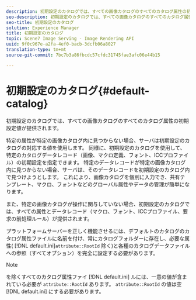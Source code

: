 ```yaml
---
description: 初期設定のカタログでは、すべての画像カタログのすべてのカタログ属性の初期設定値が提供されます。
seo-description: 初期設定のカタログでは、すべての画像カタログのすべてのカタログ属性の初期設定値が提供されます。
seo-title: 初期設定のカタログ
solution: Experience Manager
title: 初期設定のカタログ
topic: Scene7 Image Serving - Image Rendering API
uuid: 9f0c967e-a2fa-4ef0-bacb-3dcfb06a8027
translation-type: tm+mt
source-git-commit: 7bc7b3a86fbcdc57cfdc31745fae3afc06e44b15

---
```



# 初期設定のカタログ{#default-catalog}

初期設定のカタログでは、すべての画像カタログのすべてのカタログ属性の初期設定値が提供されます。

特定の属性が特定の画像カタログ内に見つからない場合、サーバは初期設定のカタログの対応する値を使用します。 同様に、初期設定のカタログを使用して、特定のカタログデータレコード（画像、マクロ定義、フォント、ICCプロファイル）の初期設定を指定できます。 特定のデータレコードが特定の画像カタログ内に見つからない場合、サーバは、そのデータレコードを初期設定のカタログ内で見つけようとします。 これにより、画像カタログを個別に入力でき、共有テンプレート、マクロ、フォントなどのグローバル属性やデータの管理が簡単になります。

また、特定の画像カタログが操作に関与していない場合、初期設定のカタログでは、すべての属性とデータレコード（マクロ、フォント、ICCプロファイル、要求の前処理ルール）が提供されます。

プラットフォームサーバーを正しく機能させるには、デフォルトのカタログのカタログ属性ファイルに名前を付け、常にカタログフォルダーに存在し、必要な属性( [!DNL default.ini]`attribute::RootId` 除く)と各種のカタログデータファイルへの参照（すべてオプション）を完全に設定する必要があります。

>[!NOTE]
>
>を除くすべてのカタログ属性ファイ [!DNL default.ini] ルには、一意の値が含まれている必要が `attribute::RootId` あります。 `attribute::RootId` の値は空 [!DNL default.ini] にする必要があります。

